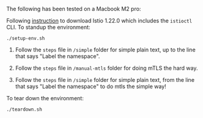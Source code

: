 The following has been tested on a Macbook M2 pro:

Following [instruction](https://istio.io/latest/docs/setup/getting-started/#download) to download Istio 1.22.0 which includes the `istioctl` CLI.
To standup the environment:

```
./setup-env.sh
```

1. Follow the `steps` file in `/simple` folder for simple plain text, up to the line that says "Label the namespace".

2. Follow the `steps` file in `/manual-mtls` folder for doing mTLS the hard way.

3. Follow the `steps` file in `/simple` folder for simple plain text, from the line that says "Label the namespace" to do mtls the simple way!
   
To tear down the environment:

```
./teardown.sh
```
